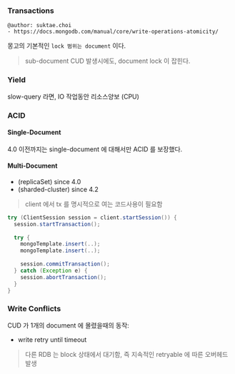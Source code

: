 ### Transactions

```
@author: suktae.choi
- https://docs.mongodb.com/manual/core/write-operations-atomicity/
```

몽고의 기본적인 `lock 범위는 document` 이다.

> sub-document CUD 발생시에도, document lock 이 잡힌다.

### Yield

slow-query 라면, IO 작업동안 리소스양보 (CPU)

### ACID

#### Single-Document

4.0 이전까지는 single-document 에 대해서만 ACID 를 보장했다.

#### Multi-Document

- (replicaSet) since 4.0
- (sharded-cluster) since 4.2

> client 에서 tx 를 명시적으로 여는 코드사용이 필요함

```java
try (ClientSession session = client.startSession()) {
  session.startTransaction();
  
  try {
    mongoTemplate.insert(..);
    mongoTemplate.insert(..);
    
    session.commitTransaction();
  } catch (Exception e) {
    session.abortTransaction();
  }
}
```

### Write Conflicts

CUD 가 1개의 document 에 몰렸을때의 동작:

- write retry until timeout

> 다른 RDB 는 block 상태에서 대기함, 즉 지속적인 retryable 에 따른 오버헤드 발생